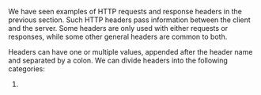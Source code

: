 We have seen examples of HTTP requests and response headers in the previous section.
Such HTTP headers pass information between the client and the server. Some headers are
only used with either requests or responses, while some other general headers are common
to both.

Headers can have one or multiple values, appended after the header name and separated
by a colon. We can divide headers into the following categories:

1. 